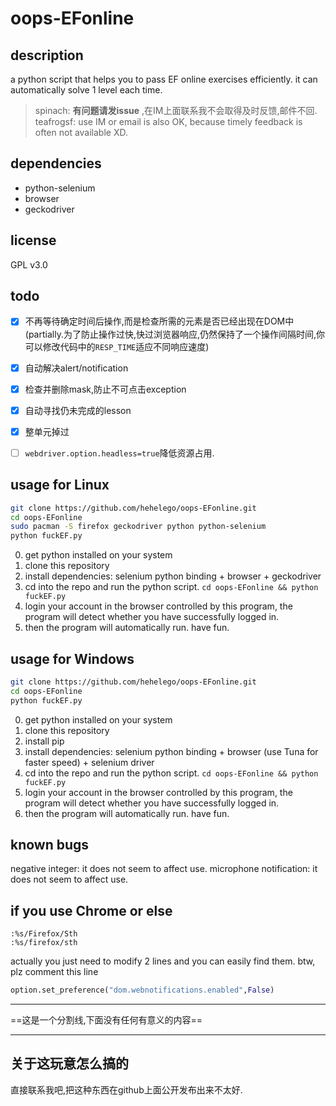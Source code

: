 # oops-EFonline

## description

a python script that helps you to pass EF online exercises efficiently. it can automatically solve 1 level each time.

> spinach: **有问题请发issue** ,在IM上面联系我不会取得及时反馈,邮件不回. 
> teafrogsf: use IM or email is also OK, because timely feedback is often not available XD.

## dependencies

- python-selenium
- browser
- geckodriver

## license

GPL v3.0

## todo

- [x] 不再等待确定时间后操作,而是检查所需的元素是否已经出现在DOM中(partially.为了防止操作过快,快过浏览器响应,仍然保持了一个操作间隔时间,你可以修改代码中的`RESP_TIME`适应不同响应速度)
- [x] 自动解决alert/notification
- [x] 检查并删除mask,防止不可点击exception
- [x] 自动寻找仍未完成的lesson
- [x] 整单元掉过
- [ ] `webdriver.option.headless=true`降低资源占用.


## usage for Linux


```bash
git clone https://github.com/hehelego/oops-EFonline.git
cd oops-EFonline
sudo pacman -S firefox geckodriver python python-selenium
python fuckEF.py
```

0. get python installed on your system
1. clone this repository
2. install dependencies: selenium python binding + browser + geckodriver
3. cd into the repo and run the python script. `cd oops-EFonline && python fuckEF.py`
4. login your account in the browser controlled by this program, the program will detect whether you have successfully logged in.
5. then the program will automatically run. have fun.

## usage for Windows
```bash
git clone https://github.com/hehelego/oops-EFonline.git
cd oops-EFonline
python fuckEF.py
```
0. get python installed on your system
1. clone this repository
2. install pip
3. install dependencies: selenium python binding + browser (use Tuna for faster speed) + selenium driver
4. cd into the repo and run the python script. `cd oops-EFonline && python fuckEF.py`
5. login your account in the browser controlled by this program, the program will detect whether you have successfully logged in.
6. then the program will automatically run. have fun.
## known bugs
negative integer: it does not seem to affect use.
microphone notification: it does not seem to affect use.
## if you use Chrome or else
```
:%s/Firefox/Sth
:%s/firefox/sth
```
actually you just need to modify 2 lines and you can easily find them. btw, plz comment this line
```py
option.set_preference("dom.webnotifications.enabled",False)
```
--------------------------------------

==这是一个分割线,下面没有任何有意义的内容==

--------------------------------------

## 关于这玩意怎么搞的

直接联系我吧,把这种东西在github上面公开发布出来不太好.  


